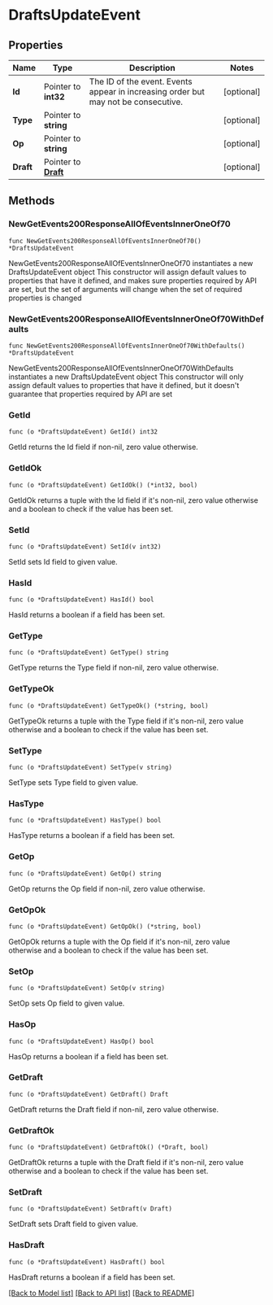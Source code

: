 # DraftsUpdateEvent

## Properties

Name | Type | Description | Notes
------------ | ------------- | ------------- | -------------
**Id** | Pointer to **int32** | The ID of the event. Events appear in increasing order but may not be consecutive.  | [optional] 
**Type** | Pointer to **string** |  | [optional] 
**Op** | Pointer to **string** |  | [optional] 
**Draft** | Pointer to [**Draft**](Draft.md) |  | [optional] 

## Methods

### NewGetEvents200ResponseAllOfEventsInnerOneOf70

`func NewGetEvents200ResponseAllOfEventsInnerOneOf70() *DraftsUpdateEvent`

NewGetEvents200ResponseAllOfEventsInnerOneOf70 instantiates a new DraftsUpdateEvent object
This constructor will assign default values to properties that have it defined,
and makes sure properties required by API are set, but the set of arguments
will change when the set of required properties is changed

### NewGetEvents200ResponseAllOfEventsInnerOneOf70WithDefaults

`func NewGetEvents200ResponseAllOfEventsInnerOneOf70WithDefaults() *DraftsUpdateEvent`

NewGetEvents200ResponseAllOfEventsInnerOneOf70WithDefaults instantiates a new DraftsUpdateEvent object
This constructor will only assign default values to properties that have it defined,
but it doesn't guarantee that properties required by API are set

### GetId

`func (o *DraftsUpdateEvent) GetId() int32`

GetId returns the Id field if non-nil, zero value otherwise.

### GetIdOk

`func (o *DraftsUpdateEvent) GetIdOk() (*int32, bool)`

GetIdOk returns a tuple with the Id field if it's non-nil, zero value otherwise
and a boolean to check if the value has been set.

### SetId

`func (o *DraftsUpdateEvent) SetId(v int32)`

SetId sets Id field to given value.

### HasId

`func (o *DraftsUpdateEvent) HasId() bool`

HasId returns a boolean if a field has been set.

### GetType

`func (o *DraftsUpdateEvent) GetType() string`

GetType returns the Type field if non-nil, zero value otherwise.

### GetTypeOk

`func (o *DraftsUpdateEvent) GetTypeOk() (*string, bool)`

GetTypeOk returns a tuple with the Type field if it's non-nil, zero value otherwise
and a boolean to check if the value has been set.

### SetType

`func (o *DraftsUpdateEvent) SetType(v string)`

SetType sets Type field to given value.

### HasType

`func (o *DraftsUpdateEvent) HasType() bool`

HasType returns a boolean if a field has been set.

### GetOp

`func (o *DraftsUpdateEvent) GetOp() string`

GetOp returns the Op field if non-nil, zero value otherwise.

### GetOpOk

`func (o *DraftsUpdateEvent) GetOpOk() (*string, bool)`

GetOpOk returns a tuple with the Op field if it's non-nil, zero value otherwise
and a boolean to check if the value has been set.

### SetOp

`func (o *DraftsUpdateEvent) SetOp(v string)`

SetOp sets Op field to given value.

### HasOp

`func (o *DraftsUpdateEvent) HasOp() bool`

HasOp returns a boolean if a field has been set.

### GetDraft

`func (o *DraftsUpdateEvent) GetDraft() Draft`

GetDraft returns the Draft field if non-nil, zero value otherwise.

### GetDraftOk

`func (o *DraftsUpdateEvent) GetDraftOk() (*Draft, bool)`

GetDraftOk returns a tuple with the Draft field if it's non-nil, zero value otherwise
and a boolean to check if the value has been set.

### SetDraft

`func (o *DraftsUpdateEvent) SetDraft(v Draft)`

SetDraft sets Draft field to given value.

### HasDraft

`func (o *DraftsUpdateEvent) HasDraft() bool`

HasDraft returns a boolean if a field has been set.


[[Back to Model list]](../README.md#documentation-for-models) [[Back to API list]](../README.md#documentation-for-api-endpoints) [[Back to README]](../README.md)


